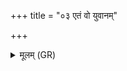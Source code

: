 +++
title = "०३ एतं वो युवानम्"

+++
<details><summary>मूलम् (GR)</summary>

एतं वो युवानं परि दध्मो अत्र  
तेन क्रीडन्तीश् चरत वशाꣳ अनु ।  
मा नो हिंसिष्ट जनुषा सुभागा  
रायश् च पोषैर् अभि नः सचध्वम् ॥
</details>